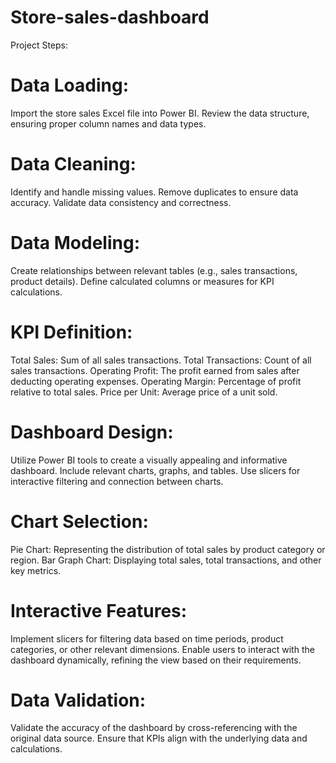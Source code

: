# Store-sales-dashboard
Project Steps:
# Data Loading:
Import the store sales Excel file into Power BI.
Review the data structure, ensuring proper column names and data types.
# Data Cleaning:
Identify and handle missing values.
Remove duplicates to ensure data accuracy.
Validate data consistency and correctness.
# Data Modeling:
Create relationships between relevant tables (e.g., sales transactions, product details).
Define calculated columns or measures for KPI calculations.
# KPI Definition:
Total Sales: Sum of all sales transactions.
Total Transactions: Count of all sales transactions.
Operating Profit: The profit earned from sales after deducting operating expenses.
Operating Margin: Percentage of profit relative to total sales.
Price per Unit: Average price of a unit sold.
# Dashboard Design:
Utilize Power BI tools to create a visually appealing and informative dashboard.
Include relevant charts, graphs, and tables.
Use slicers for interactive filtering and connection between charts.
# Chart Selection:
Pie Chart: Representing the distribution of total sales by product category or region.
Bar Graph Chart: Displaying total sales, total transactions, and other key metrics.
# Interactive Features:
Implement slicers for filtering data based on time periods, product categories, or other relevant dimensions.
Enable users to interact with the dashboard dynamically, refining the view based on their requirements.
# Data Validation:
Validate the accuracy of the dashboard by cross-referencing with the original data source.
Ensure that KPIs align with the underlying data and calculations.
